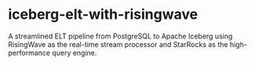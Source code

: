 # iceberg-elt-with-risingwave
A streamlined ELT pipeline from PostgreSQL to Apache Iceberg using RisingWave as the real-time stream processor and StarRocks as the high-performance query engine.
